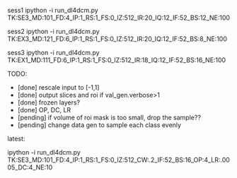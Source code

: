 sess1
ipython -i run_dl4dcm.py TK:SE3_MD:101_FD:4_IP:1_RS:1_FS:0_IZ:512_IR:20_IQ:12_IF:52_BS:12_NE:100

sess2
ipython -i run_dl4dcm.py TK:EX3_MD:121_FD:6_IP:1_RS:1_FS:0_IZ:512_IR:20_IQ:12_IF:52_BS:8_NE:100

sess3
ipython -i run_dl4dcm.py TK:EX1_MD:111_FD:6_IP:1_RS:1_FS:0_IZ:512_IR:18_IQ:12_IF:52_BS:16_NE:100


TODO:

- [done] rescale input to [-1,1]
- [done] output slices and roi if val_gen.verbose>1
- [done] frozen layers? 
- [done] OP, DC, LR
- [pending] if volume of roi mask is too small, drop the sample??
- [pending] change data gen to sample each class evenly


latest: 

ipython -i run_dl4dcm.py TK:SE3_MD:101_FD:4_IP:1_RS:1_FS:0_IZ:512_CW:.2_IF:52_BS:16_OP:4_LR:.0005_DC:4_NE:10
